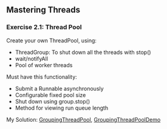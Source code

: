 Mastering Threads
-----------------

### Exercise 2.1: Thread Pool
Create your own ThreadPool, using:
* ThreadGroup: To shut down all the threads with stop()
* wait/notifyAll
* Pool of worker threads

Must have this functionality:
* Submit a Runnable asynchronously
* Configurable fixed pool size
* Shut down using group.stop()
* Method for viewing run queue length

My Solution:
[GroupingThreadPool](p02exer/GroupingThreadPool.java),
[GroupingThreadPoolDemo](p02exer/GroupingThreadPoolDemo.java)